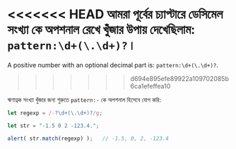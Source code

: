 <<<<<<< HEAD
আমরা পূর্বের চ্যাপ্টারে ডেসিমেল সংখ্যা কে অপশনাল রেখে খুঁজার উপায় দেখেছিলাম: `pattern:\d+(\.\d+)?`।
=======
A positive number with an optional decimal part is: `pattern:\d+(\.\d+)?`.
>>>>>>> d694e895efe89922a109702085b6ca1efeffea10

ঋণাত্নক সংখ্যা খুঁজার জন্য শুরুতে `pattern:-` কে অপশনাল হিসেবে যোগ করি:

```js run
let regexp = /-?\d+(\.\d+)?/g;

let str = "-1.5 0 2 -123.4.";

alert( str.match(regexp) );   // -1.5, 0, 2, -123.4
```
